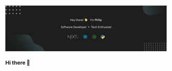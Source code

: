 [![Header](https://github.com/philipboen/philipboen/blob/main/banner.png?raw=true "Header")](https://github.com/philipboen)

### Hi there 👋

<!--
**philipboen/philipboen** is a ✨ _special_ ✨ repository because its `README.md` (this file) appears on your GitHub profile.

Here are some ideas to get you started:

- 🔭 I’m currently working on ...
- 🌱 I’m currently learning ...
- 👯 I’m looking to collaborate on ...
- 🤔 I’m looking for help with ...
- 💬 Ask me about ...
- 📫 How to reach me: ...
- 😄 Pronouns: ...
- ⚡ Fun fact: ...
-->

